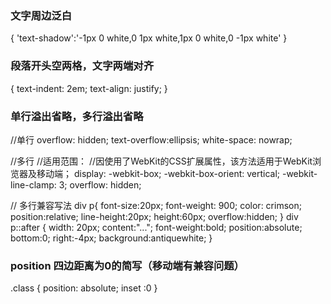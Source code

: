   

### 文字周边泛白

  

{
	'text-shadow':'-1px 0 white,0 1px white,1px 0 white,0 -1px white'
}

  

### 段落开头空两格，文字两端对齐

  

{
	text-indent: 2em;
	text-align: justify;
}

  

### 单行溢出省略，多行溢出省略

  

//单行
overflow: hidden;
text-overflow:ellipsis;
white-space: nowrap;

//多行
//适用范围：
//因使用了WebKit的CSS扩展属性，该方法适用于WebKit浏览器及移动端；
display: -webkit-box;
-webkit-box-orient: vertical;
-webkit-line-clamp: 3;
overflow: hidden;

// 多行兼容写法
 div p{
           font-size:20px;
           font-weight: 900;
           color: crimson;
           position:relative;
           line-height:20px;
           height:60px;
           overflow:hidden;
         }
 div p::after {
           width: 20px;
           content:"...";
           font-weight:bold;
           position:absolute;
           bottom:0;
           right:-4px;
           background:antiquewhite;
           }

  

### position 四边距离为0的简写（移动端有兼容问题）

.class {
  position: absolute;
  inset :0
}
